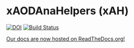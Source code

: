 # xAODAnaHelpers (xAH)

[![DOI](https://zenodo.org/badge/35496971.svg)](https://zenodo.org/badge/latestdoi/35496971) [![Build Status](https://travis-ci.org/UCATLAS/xAODAnaHelpers.svg?branch=main)](https://travis-ci.org/UCATLAS/xAODAnaHelpers)

[Our docs are now hosted on ReadTheDocs.org!](https://xaodanahelpers.readthedocs.io/en/latest/)

